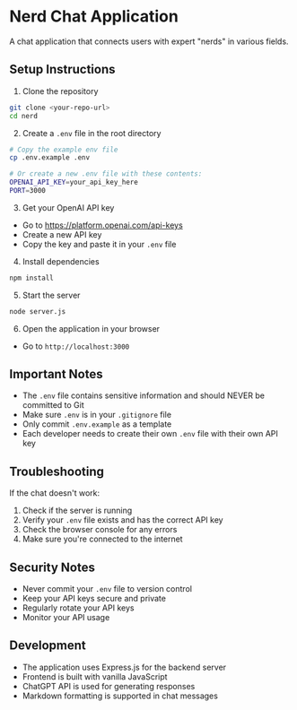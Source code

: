 # Nerd Chat Application

A chat application that connects users with expert "nerds" in various fields.

## Setup Instructions

1. Clone the repository
```bash
git clone <your-repo-url>
cd nerd
```

2. Create a `.env` file in the root directory
```bash
# Copy the example env file
cp .env.example .env

# Or create a new .env file with these contents:
OPENAI_API_KEY=your_api_key_here
PORT=3000
```

3. Get your OpenAI API key
- Go to https://platform.openai.com/api-keys
- Create a new API key
- Copy the key and paste it in your `.env` file

4. Install dependencies
```bash
npm install
```

5. Start the server
```bash
node server.js
```

6. Open the application in your browser
- Go to `http://localhost:3000`

## Important Notes

- The `.env` file contains sensitive information and should NEVER be committed to Git
- Make sure `.env` is in your `.gitignore` file
- Only commit `.env.example` as a template
- Each developer needs to create their own `.env` file with their own API key

## Troubleshooting

If the chat doesn't work:
1. Check if the server is running
2. Verify your `.env` file exists and has the correct API key
3. Check the browser console for any errors
4. Make sure you're connected to the internet

## Security Notes

- Never commit your `.env` file to version control
- Keep your API keys secure and private
- Regularly rotate your API keys
- Monitor your API usage

## Development

- The application uses Express.js for the backend server
- Frontend is built with vanilla JavaScript
- ChatGPT API is used for generating responses
- Markdown formatting is supported in chat messages

